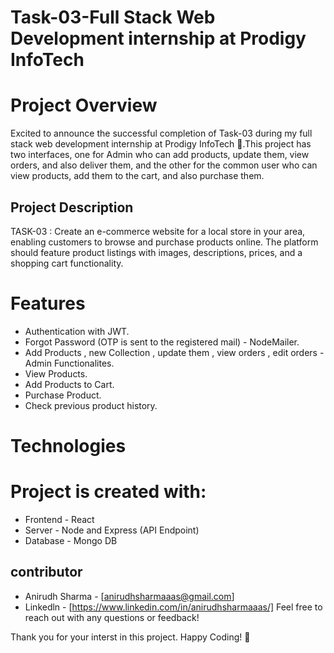 # Task-03-Full Stack Web Development internship at Prodigy InfoTech 

# Project Overview
Excited to announce the successful completion of Task-03 during my full stack web development internship at Prodigy InfoTech 🚀.This project has two interfaces, one for Admin who can add products, update them, view orders, and also deliver them, and the other for the common user who can view products, 
add them to the cart, and also purchase them.


## Project Description
TASK-03 : Create an e-commerce website for a local store in your area, enabling customers to browse and purchase products online. The platform should feature product listings with images, descriptions, prices, and a shopping cart functionality. 


# Features
* Authentication with JWT.
* Forgot Password (OTP is sent to the registered mail) - NodeMailer.
* Add Products , new Collection , update them , view orders , edit orders - Admin Functionalites.
* View Products.
* Add Products to Cart. 
* Purchase Product.
* Check previous product history.

# Technologies
# Project is created with:
* Frontend - React
* Server - Node and Express (API Endpoint)
* Database - Mongo DB


## contributor
* Anirudh Sharma - [anirudhsharmaaas@gmail.com]
* Linkedln - [https://www.linkedin.com/in/anirudhsharmaaas/]
Feel free to reach out with any questions or feedback!


Thank you for your interst in this project.
Happy Coding! 🥳
